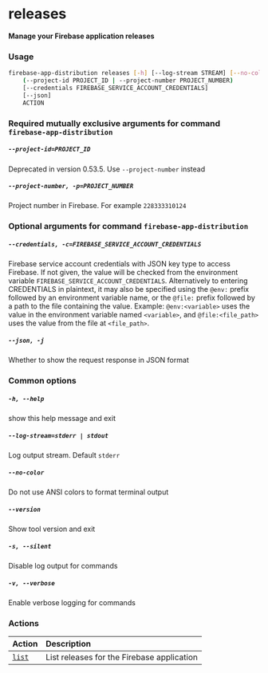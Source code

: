 
releases
========


**Manage your Firebase application releases**
### Usage
```bash
firebase-app-distribution releases [-h] [--log-stream STREAM] [--no-color] [--version] [-s] [-v]
    (--project-id PROJECT_ID | --project-number PROJECT_NUMBER)
    [--credentials FIREBASE_SERVICE_ACCOUNT_CREDENTIALS]
    [--json]
    ACTION
```
### Required mutually exclusive arguments for command `firebase-app-distribution`

##### `--project-id=PROJECT_ID`


Deprecated in version 0.53.5. Use `--project-number` instead
##### `--project-number, -p=PROJECT_NUMBER`


Project number in Firebase. For example `228333310124`
### Optional arguments for command `firebase-app-distribution`

##### `--credentials, -c=FIREBASE_SERVICE_ACCOUNT_CREDENTIALS`


Firebase service account credentials with JSON key type to access Firebase. If not given, the value will be checked from the environment variable `FIREBASE_SERVICE_ACCOUNT_CREDENTIALS`. Alternatively to entering CREDENTIALS in plaintext, it may also be specified using the `@env:` prefix followed by an environment variable name, or the `@file:` prefix followed by a path to the file containing the value. Example: `@env:<variable>` uses the value in the environment variable named `<variable>`, and `@file:<file_path>` uses the value from the file at `<file_path>`.
##### `--json, -j`


Whether to show the request response in JSON format
### Common options

##### `-h, --help`


show this help message and exit
##### `--log-stream=stderr | stdout`


Log output stream. Default `stderr`
##### `--no-color`


Do not use ANSI colors to format terminal output
##### `--version`


Show tool version and exit
##### `-s, --silent`


Disable log output for commands
##### `-v, --verbose`


Enable verbose logging for commands
### Actions

|Action|Description|
| :--- | :--- |
|[`list`](releases/list.md)|List releases for the Firebase application|
